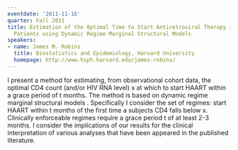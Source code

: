 ```yaml
---
eventdate: '2011-11-16'
quarter: Fall 2011
title: Estimation of the Optimal Time to Start Antiretroviral Therapy in HIV Infected
  Patients using Dynamic Regime Marginal Structural Models
speakers:
- name: James M. Robins
  title: Biostatistics and Epidemiology, Harvard University
  homepage: http://www.hsph.harvard.edu/james-robins/
---
```

I present a method for estimating, from observational cohort data, the optimal CD4 count (and/or HIV RNA level) x at which to start HAART within a grace period of t months. The method is based on dynamic regime marginal structural models . Specifically I consider the set of regimes: start HAART within t months of the first time a subjects CD4 falls below x. Clinically enforceable regimes require a grace period t of at least 2-3 months. I consider the implications of our results for the clinical interpretation of various analyses that have been appeared in the published literature.